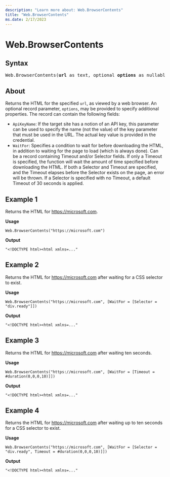 ```yaml
---
description: "Learn more about: Web.BrowserContents"
title: "Web.BrowserContents"
ms.date: 2/17/2023
---
```

# Web.BrowserContents

## Syntax

<pre>
Web.BrowserContents(<b>url</b> as text, optional <b>options</b> as nullable record) as text
</pre>

## About

Returns the HTML for the specified `url`, as viewed by a web browser. An optional record parameter, `options`, may be provided to specify additional properties. The record can contain the following fields:

* `ApiKeyName`: If the target site has a notion of an API key, this parameter can be used to specify the name (not the value) of the key parameter that must be used in the URL. The actual key value is provided in the credential.
* `WaitFor`: Specifies a condition to wait for before downloading the HTML, in addition to waiting for the page to load (which is always done). Can be a record containing Timeout and/or Selector fields. If only a Timeout is specified, the function will wait the amount of time specified before downloading the HTML. If both a Selector and Timeout are specified, and the Timeout elapses before the Selector exists on the page, an error will be thrown. If a Selector is specified with no Timeout, a default Timeout of 30 seconds is applied.

## Example 1

Returns the HTML for https://microsoft.com.

**Usage**

```powerquery-m
Web.BrowserContents("https://microsoft.com")
```

**Output**

`"<!DOCTYPE html><html xmlns=..."`

## Example 2

Returns the HTML for https://microsoft.com after waiting for a CSS selector to exist.

**Usage**

```powerquery-m
Web.BrowserContents("https://microsoft.com", [WaitFor = [Selector = "div.ready"]])
```

**Output**

`"<!DOCTYPE html><html xmlns=..."`

## Example 3

Returns the HTML for https://microsoft.com after waiting ten seconds.

**Usage**

```powerquery-m
Web.BrowserContents("https://microsoft.com", [WaitFor = [Timeout = #duration(0,0,0,10)]])
```

**Output**

`"<!DOCTYPE html><html xmlns=..."`

## Example 4

Returns the HTML for https://microsoft.com after waiting up to ten seconds for a CSS selector to exist.

**Usage**

```powerquery-m
Web.BrowserContents("https://microsoft.com", [WaitFor = [Selector = "div.ready", Timeout = #duration(0,0,0,10)]])
```

**Output**

`"<!DOCTYPE html><html xmlns=..."`

